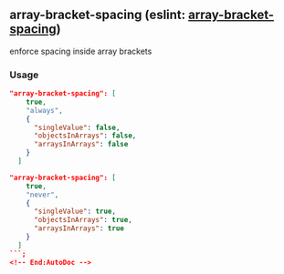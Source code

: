 <!-- Start:AutoDoc:: Modify `src/readme/rules.ts` and run `gulp readme` to update block -->
## array-bracket-spacing (eslint: [array-bracket-spacing](http://eslint.org/docs/rules/array-bracket-spacing))

enforce spacing inside array brackets

### Usage

```json
"array-bracket-spacing": [
    true,
    "always",
    {
      "singleValue": false,
      "objectsInArrays": false,
      "arraysInArrays": false
    }
  ]
```

```json
"array-bracket-spacing": [
    true,
    "never",
    {
      "singleValue": true,
      "objectsInArrays": true,
      "arraysInArrays": true
    }
  ]
```;
<!-- End:AutoDoc -->
